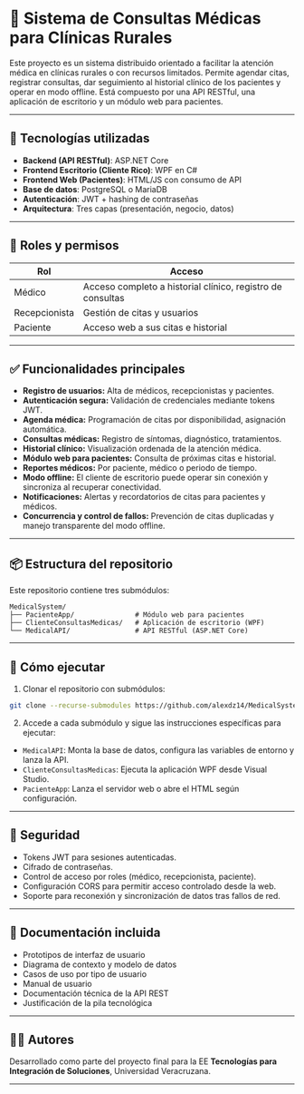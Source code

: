 
# 🏥 Sistema de Consultas Médicas para Clínicas Rurales

Este proyecto es un sistema distribuido orientado a facilitar la atención médica en clínicas rurales o con recursos limitados. Permite agendar citas, registrar consultas, dar seguimiento al historial clínico de los pacientes y operar en modo offline. Está compuesto por una API RESTful, una aplicación de escritorio y un módulo web para pacientes.

---

## 🔧 Tecnologías utilizadas

- **Backend (API RESTful)**: ASP.NET Core
- **Frontend Escritorio (Cliente Rico)**: WPF en C#
- **Frontend Web (Pacientes)**: HTML/JS con consumo de API
- **Base de datos**: PostgreSQL o MariaDB
- **Autenticación**: JWT + hashing de contraseñas
- **Arquitectura**: Tres capas (presentación, negocio, datos)

---

## 👥 Roles y permisos

| Rol           | Acceso                                               |
|---------------|------------------------------------------------------|
| Médico        | Acceso completo a historial clínico, registro de consultas |
| Recepcionista | Gestión de citas y usuarios                          |
| Paciente      | Acceso web a sus citas e historial                   |

---

## ✅ Funcionalidades principales

- **Registro de usuarios:** Alta de médicos, recepcionistas y pacientes.
- **Autenticación segura:** Validación de credenciales mediante tokens JWT.
- **Agenda médica:** Programación de citas por disponibilidad, asignación automática.
- **Consultas médicas:** Registro de síntomas, diagnóstico, tratamientos.
- **Historial clínico:** Visualización ordenada de la atención médica.
- **Módulo web para pacientes:** Consulta de próximas citas e historial.
- **Reportes médicos:** Por paciente, médico o periodo de tiempo.
- **Modo offline:** El cliente de escritorio puede operar sin conexión y sincroniza al recuperar conectividad.
- **Notificaciones:** Alertas y recordatorios de citas para pacientes y médicos.
- **Concurrencia y control de fallos:** Prevención de citas duplicadas y manejo transparente del modo offline.

---

## 📦 Estructura del repositorio

Este repositorio contiene tres submódulos:

```
MedicalSystem/
├── PacienteApp/               # Módulo web para pacientes
├── ClienteConsultasMedicas/   # Aplicación de escritorio (WPF)
└── MedicalAPI/                # API RESTful (ASP.NET Core)
```

---

## 🚀 Cómo ejecutar

1. Clonar el repositorio con submódulos:

```bash
git clone --recurse-submodules https://github.com/alexdz14/MedicalSystem.git
```

2. Accede a cada submódulo y sigue las instrucciones específicas para ejecutar:

- `MedicalAPI`: Monta la base de datos, configura las variables de entorno y lanza la API.
- `ClienteConsultasMedicas`: Ejecuta la aplicación WPF desde Visual Studio.
- `PacienteApp`: Lanza el servidor web o abre el HTML según configuración.

---

## 🔐 Seguridad

- Tokens JWT para sesiones autenticadas.
- Cifrado de contraseñas.
- Control de acceso por roles (médico, recepcionista, paciente).
- Configuración CORS para permitir acceso controlado desde la web.
- Soporte para reconexión y sincronización de datos tras fallos de red.

---

## 📄 Documentación incluida

- Prototipos de interfaz de usuario
- Diagrama de contexto y modelo de datos
- Casos de uso por tipo de usuario
- Manual de usuario
- Documentación técnica de la API REST
- Justificación de la pila tecnológica

---

## 👨‍💻 Autores

Desarrollado como parte del proyecto final para la EE **Tecnologías para Integración de Soluciones**, Universidad Veracruzana.

---
